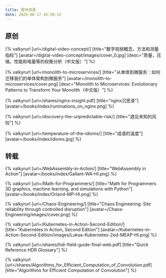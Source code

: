```yaml
---
title: 图书资源
date: 2020-06-17 16:50:12
---
```

## 原创
{% valkyrurl
[url=/digital-video-concept/]
[title="数字视频概念，方法和测量指标"]
[avatar=/digital-video-concept/images/cover_0.jpg]
[desc="质量，压缩，性能和电量等的权衡分析（中文版）"]
%}

{% valkyrurl
[url=/monolith-to-microservices/]
[title="从单体到微服务：如何迁移我们的单体架构到微服务"]
[avatar=/monolith-to-microservices/cover.png]
[desc="Monolith to Microservices: Evolutionary Patterns to Transform Your Monolith（中文版）"]
%}

{% valkyrurl
[url=/shares/nginx-insight.pdf]
[title="nginx沉思录"]
[avatar=/books/index/ruminations_on_nginx.png]
%}

{% valkyrurl
[url=/discovery-the-unpredictable-risk/]
[title="遇见未知的风险"]
%}

{% valkyrurl
[url=/temperature-of-the-idioms/]
[title="成语的温度"]
[avatar=/books/index/idioms.jpg]
%}

## 转载
{% valkyrurl
[url=/WebAssembly-in-Action/]
[title="WebAssembly in Action"]
[avatar=/books/index/Gallant-WA-HI.png]
%}

{% valkyrurl
[url=/Math-for-Programmers/]
[title="Math for Programmers 3D graphics, machine learning, and simulations with Python"]
[avatar=/books/index/Orland-MP-HI.png]
%}

{% valkyrurl
[url=/Chaos-Engineering/]
[title="Chaos Engineering: Site reliability through controlled disruption"]
[avatar=/Chaos-Engineering/images/cover.png]
%}

{% valkyrurl
[url=/Kubernetes-in-Action-Second-Edition/]
[title="Kubernetes in Action, Second Edition"]
[avatar=/Kubernetes-in-Action-Second-Edition/images/Luksa-Kubernetes-2ed-MEAP-HI.png]
%}

{% valkyrurl
[url=/shares/hdr-field-guide-final-web.pdf]
[title="Quick Reference HDR Glossary"]
%}

{% valkyrurl
[url=/shares/Algorithms_for_Efficient_Computation_of_Convolution.pdf]
[title="Algorithms for Efficient Computation of Convolution"]
%}